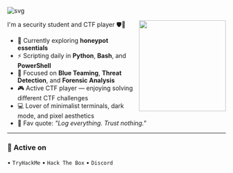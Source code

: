 ![svg](https://readme-typing-svg.demolab.com?font=Jersey+10&size=32&duration=3500&pause=500&color=F7DF1E&width=600&lines=CTF+Player+%7C+Security+Student+%7C+Blue+Team+Enjoyer)

<img height="210" width="200" align="right" src="https://github.com/user-attachments/assets/f71691c1-1db2-47a0-a5fd-9824c1fb2e66" />

I'm a security student and CTF player 🛡️🐍 

- 🧠 Currently exploring **honeypot essentials**  
- ⚡ Scripting daily in **Python**, **Bash**, and **PowerShell**  
- 🎯 Focused on **Blue Teaming**, **Threat Detection**, and **Forensic Analysis**  
- 🎮 Active CTF player — enjoying solving different CTF challenges  
- 💻 Lover of minimalist terminals, dark mode, and pixel aesthetics  
- 💬 Fav quote: *"Log everything. Trust nothing."*

---

### 🧪 Active on

 • `TryHackMe` • `Hack The Box` • `Discord`
